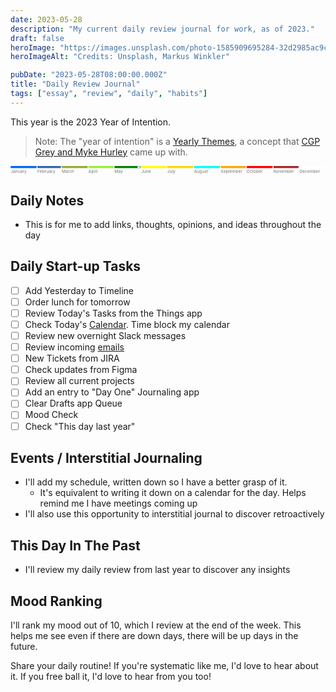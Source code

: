 ```yaml
---
date: 2023-05-28
description: "My current daily review journal for work, as of 2023."
draft: false
heroImage: "https://images.unsplash.com/photo-1585909695284-32d2985ac9c0?ixlib=rb-4.0.3&ixid=M3wxMjA3fDB8MHxwaG90by1wYWdlfHx8fGVufDB8fHx8fA%3D%3D&auto=format&fit=crop&w=1770&q=80"
heroImageAlt: "Credits: Unsplash, Markus Winkler"

pubDate: "2023-05-28T08:00:00.000Z"
title: "Daily Review Journal"
tags: ["essay", "review", "daily", "habits"]
---
```


This year is the 2023 Year of Intention.

> Note: The "year of intention" is a [Yearly Themes](https://www.youtube.com/watch?v=NVGuFdX5guE), a concept that [CGP Grey and Myke Hurley](https://www.relay.fm/cortex/136) came up with.

<svg viewBox="0 0 3760 100"> <title>Timeline 2022</title> <g class='bars'> <rect fill='#0066FF' x='0' width='310' height='25'></rect> <rect fill='#3366AA' x='320' width='280' height='25'></rect> <rect fill='#99AA33' x='610' width='310' height='25'></rect> <rect fill='#99EE33' x='930' width='300' height='25'></rect> <rect fill='green' x='1240' width='310' height='25'></rect> <rect fill='yellow' x='1560' width='300' height='25'></rect> <rect fill='gold' x='1870' width='310' height='25'></rect> <rect fill='cyan' x='2190' width='310' height='25'></rect> <rect fill='orange' x='2510' width='300' height='25'></rect> <rect fill='red' x='2820' width='310' height='25'></rect> <rect fill='brown' x='3140' width='300' height='25'></rect> <rect fill='white' x='3450' width='310' height='25'></rect> </g> <g class='labels' style="font-size:50px;" text-anchor="middle"> <text fill='#747474' x='0' y='80' text-anchor="start">January</text> <text fill='#747474' x='320' y='80' text-anchor="start">February</text> <text fill='#747474' x='610' y='80' text-anchor="start">March</text> <text fill='#747474' x='930' y='80' text-anchor="start">April</text> <text fill='#747474' x='1240' y='80' text-anchor="start">May</text> <text fill='#747474' x='1560' y='80' text-anchor="start">June</text> <text fill='#747474' x='1870' y='80' text-anchor="start">July</text> <text fill='#747474' x='2190' y='80' text-anchor="start">August</text> <text fill='#747474' x='2510' y='80' text-anchor="start">September</text> <text fill='#747474' x='2820' y='80' text-anchor="start">October</text> <text fill='#747474' x='3140' y='80' text-anchor="start">November</text> <text fill='#747474' x='3450' y='80' text-anchor="start">December</text> </g> <g> <circle cx="1530" cy="14" r="15" stroke="black" fill="white" /> </g> </svg>

## Daily Notes

- This is for me to add links, thoughts, opinions, and ideas throughout the day

## Daily Start-up Tasks

- [ ] Add Yesterday to Timeline
- [ ] Order lunch for tomorrow
- [ ] Review Today's Tasks from the Things app
- [ ] Check Today's [Calendar](https://calendar.google.com/). Time block my calendar
- [ ] Review new overnight Slack messages
- [ ] Review incoming [emails](https://mail.google.com/mail/u/0/#inbox)
- [ ] New Tickets from JIRA
- [ ] Check updates from Figma
- [ ] Review all current projects
- [ ] Add an entry to "Day One" Journaling app
- [ ] Clear Drafts app Queue
- [ ] Mood Check
- [ ] Check "This day last year"

## Events / Interstitial Journaling

- I'll add my schedule, written down so I have a better grasp of it.
  - It's equivalent to writing it down on a calendar for the day. Helps remind me I have meetings coming up
- I'll also use this opportunity to interstitial journal to discover retroactively

## This Day In The Past

- I'll review my daily review from last year to discover any insights

## Mood Ranking

I'll rank my mood out of 10, which I review at the end of the week.
This helps me see even if there are down days, there will be up days in the future.

Share your daily routine! If you're systematic like me, I'd love to hear about it. If you free ball it, I'd love to hear from you too!
